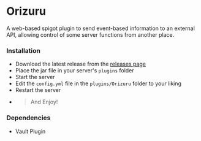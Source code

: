 # Orizuru
A web-based spigot plugin to send event-based information to an external API, allowing control of some server functions from another place.

### Installation
- Download the latest release from the [releases page](https://github.com/GaryCraft/Orizuru/releases)
- Place the jar file in your server's `plugins` folder
- Start the server
- Edit the `config.yml` file in the `plugins/Orizuru` folder to your liking
- Restart the server
- > And Enjoy!
### Dependencies
- Vault Plugin